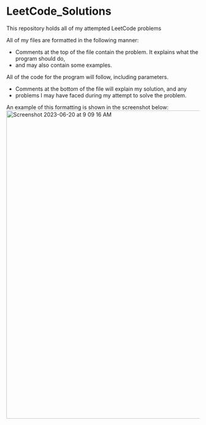 # LeetCode_Solutions
This repository holds all of my attempted LeetCode problems

All of my files are formatted in the following manner:

*    Comments at the top of the file contain the problem. It explains what the program should do,
*    and may also contain some examples. 

All of the code for the program will follow, including parameters.

*    Comments at the bottom of the file will explain my solution, and any
*    problems I may have faced during my attempt to solve the problem.

An example of this formatting is shown in the screenshot below:
<img width="804" alt="Screenshot 2023-06-20 at 9 09 16 AM" src="https://github.com/SebastianS02/LeetCode_Solutions/assets/96634770/51844ea9-07b3-43e4-b324-019b3c21e58c">
